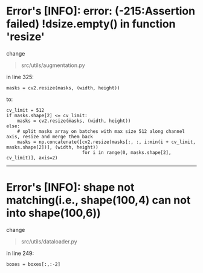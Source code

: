 # Error's [INFO]: error: (-215:Assertion failed) !dsize.empty() in function 'resize'
change
> src/utils/augmentation.py

in line 325:

    masks = cv2.resize(masks, (width, height))

to:

    cv_limit = 512
    if masks.shape[2] <= cv_limit:
        masks = cv2.resize(masks, (width, height))
    else:
        # split masks array on batches with max size 512 along channel axis, resize and merge them back
        masks = np.concatenate([cv2.resize(masks[:, :, i:min(i + cv_limit, masks.shape[2])], (width, height))
                                for i in range(0, masks.shape[2], cv_limit)], axis=2)
---

# Error's [INFO]: shape not matching(i.e., shape(100,4) can not into shape(100,6))
change
> src/utils/dataloader.py

in line 249:

    boxes = boxes[:,:-2]
